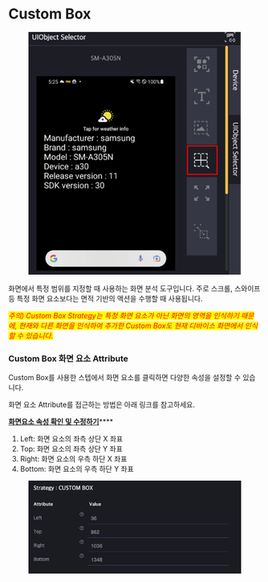 # Custom Box

<figure><img src="../.gitbook/assets/image (34).png" alt=""><figcaption></figcaption></figure>

화면에서 특정 범위를 지정할 때 사용하는 화면 분석 도구입니다. 주로 스크롤, 스와이프 등 특정 화면 요소보다는 면적 기반의 액션을 수행할 때 사용됩니다.

_<mark style="color:red;">주의) Custom Box Strategy는 특정 화면 요소가 아닌 화면의 영역을 인식하기 때문에, 현재와 다른 화면을 인식하여 추가한 Custom Box도 현재 디바이스 화면에서 인식할 수 있습니다.</mark>_

_<mark style="color:red;"></mark>_

### Custom Box 화면 요소 Attribute&#x20;

Custom Box를 사용한 스텝에서 화면 요소를 클릭하면 다양한 속성을 설정할 수 있습니다.

화면 요소 Attribute를 접근하는 방법은 아래 링크를 참고하세요.

[**화면요소 속성 확인 및 수정하기**](../scenario-make-n-go/undefined-4.md#undefined-1)****

1. Left: 화면 요소의 좌측 상단 X 좌표
2. Top: 화면 요소의 좌측 상단 Y 좌표
3. Right: 화면 요소의 우측 하단 X 좌표
4. Bottom: 화면 요소의 우측 하단 Y 좌표

<figure><img src="../.gitbook/assets/image (40).png" alt=""><figcaption></figcaption></figure>
